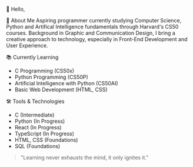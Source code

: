 👋 Hello,

🚀 About Me
Aspiring programmer currently studying Computer Science, Python and Artifical Intelligence fundamentals through Harvard's CS50 courses.
Background in Graphic and Communication Design, I bring a creative approach to technology, especially in Front-End Development and User Experience. 

📚 Currently Learning
- C Programming (CS50x)
- Python Programming (CS50P)
- Artificial Intelligence with Python (CS50AI)
- Basic Web Development (HTML, CSS)

🛠️ Tools & Technologies
- C (Intermediate)
- Python (In Progress)
- React (In Progress)
- TypeScript (In Progress)
- HTML, CSS (Foundations)
- SQL (Foundations)

> "Learning never exhausts the mind, it only ignites it."
